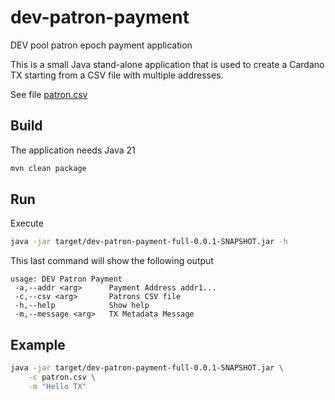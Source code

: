 # dev-patron-payment
DEV pool patron epoch payment application

This is a small Java stand-alone application that is used to create a Cardano TX starting from a CSV file with multiple addresses.

See file [patron.csv](patrons.csv)

## Build
The application needs Java 21

```bash
mvn clean package
```

## Run

Execute
```bash
java -jar target/dev-patron-payment-full-0.0.1-SNAPSHOT.jar -h

```

This last command will show the following output

```
usage: DEV Patron Payment
 -a,--addr <arg>      Payment Address addr1...
 -c,--csv <arg>       Patrons CSV file
 -h,--help            Show help
 -m,--message <arg>   TX Metadata Message
```

## Example

```bash
java -jar target/dev-patron-payment-full-0.0.1-SNAPSHOT.jar \
    -c patron.csv \
    -m "Hello TX"    
```

